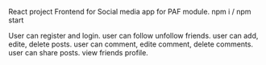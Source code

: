 React project Frontend for Social media app for PAF module.
npm i / npm start

User can register and login.
user can follow unfollow friends.
user can add, edite, delete posts.
user can comment, edite comment, delete comments.
user can share posts.
view friends profile.





